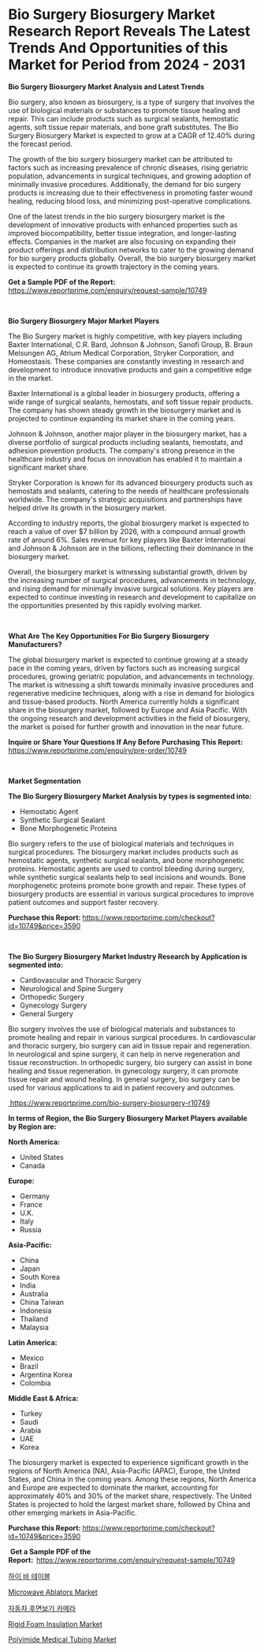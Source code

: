 <p><h1>Bio Surgery Biosurgery Market Research Report Reveals The Latest Trends And Opportunities of this Market for Period from 2024 - 2031</h1></p><p><strong>Bio Surgery Biosurgery Market Analysis and Latest Trends</strong></p>
<p><p>Bio surgery, also known as biosurgery, is a type of surgery that involves the use of biological materials or substances to promote tissue healing and repair. This can include products such as surgical sealants, hemostatic agents, soft tissue repair materials, and bone graft substitutes. The Bio Surgery Biosurgery Market is expected to grow at a CAGR of 12.40% during the forecast period.</p><p>The growth of the bio surgery biosurgery market can be attributed to factors such as increasing prevalence of chronic diseases, rising geriatric population, advancements in surgical techniques, and growing adoption of minimally invasive procedures. Additionally, the demand for bio surgery products is increasing due to their effectiveness in promoting faster wound healing, reducing blood loss, and minimizing post-operative complications.</p><p>One of the latest trends in the bio surgery biosurgery market is the development of innovative products with enhanced properties such as improved biocompatibility, better tissue integration, and longer-lasting effects. Companies in the market are also focusing on expanding their product offerings and distribution networks to cater to the growing demand for bio surgery products globally. Overall, the bio surgery biosurgery market is expected to continue its growth trajectory in the coming years.</p></p>
<p><strong>Get a Sample PDF of the Report:&nbsp;</strong> <a href="https://www.reportprime.com/enquiry/request-sample/10749">https://www.reportprime.com/enquiry/request-sample/10749</a></p>
<p>&nbsp;</p>
<p><strong>Bio Surgery Biosurgery Major Market Players</strong></p>
<p><p>The Bio Surgery market is highly competitive, with key players including Baxter International, C.R. Bard, Johnson & Johnson, Sanofi Group, B. Braun Melsungen AG, Atrium Medical Corporation, Stryker Corporation, and Homeostasis. These companies are constantly investing in research and development to introduce innovative products and gain a competitive edge in the market.</p><p>Baxter International is a global leader in biosurgery products, offering a wide range of surgical sealants, hemostats, and soft tissue repair products. The company has shown steady growth in the biosurgery market and is projected to continue expanding its market share in the coming years.</p><p>Johnson & Johnson, another major player in the biosurgery market, has a diverse portfolio of surgical products including sealants, hemostats, and adhesion prevention products. The company's strong presence in the healthcare industry and focus on innovation has enabled it to maintain a significant market share.</p><p>Stryker Corporation is known for its advanced biosurgery products such as hemostats and sealants, catering to the needs of healthcare professionals worldwide. The company's strategic acquisitions and partnerships have helped drive its growth in the biosurgery market.</p><p>According to industry reports, the global biosurgery market is expected to reach a value of over $7 billion by 2026, with a compound annual growth rate of around 6%. Sales revenue for key players like Baxter International and Johnson & Johnson are in the billions, reflecting their dominance in the biosurgery market.</p><p>Overall, the biosurgery market is witnessing substantial growth, driven by the increasing number of surgical procedures, advancements in technology, and rising demand for minimally invasive surgical solutions. Key players are expected to continue investing in research and development to capitalize on the opportunities presented by this rapidly evolving market.</p></p>
<p>&nbsp;</p>
<p><strong>What Are The Key Opportunities For Bio Surgery Biosurgery Manufacturers?</strong></p>
<p><p>The global biosurgery market is expected to continue growing at a steady pace in the coming years, driven by factors such as increasing surgical procedures, growing geriatric population, and advancements in technology. The market is witnessing a shift towards minimally invasive procedures and regenerative medicine techniques, along with a rise in demand for biologics and tissue-based products. North America currently holds a significant share in the biosurgery market, followed by Europe and Asia Pacific. With the ongoing research and development activities in the field of biosurgery, the market is poised for further growth and innovation in the near future.</p></p>
<p><strong>Inquire or Share Your Questions If Any Before Purchasing This Report:</strong> <a href="https://www.reportprime.com/enquiry/pre-order/10749">https://www.reportprime.com/enquiry/pre-order/10749</a></p>
<p>&nbsp;</p>
<p><strong>Market Segmentation</strong></p>
<p><strong>The Bio Surgery Biosurgery Market Analysis by types is segmented into:</strong></p>
<p><ul><li>Hemostatic Agent</li><li>Synthetic Surgical Sealant</li><li>Bone Morphogenetic Proteins</li></ul></p>
<p><p>Bio surgery refers to the use of biological materials and techniques in surgical procedures. The biosurgery market includes products such as hemostatic agents, synthetic surgical sealants, and bone morphogenetic proteins. Hemostatic agents are used to control bleeding during surgery, while synthetic surgical sealants help to seal incisions and wounds. Bone morphogenetic proteins promote bone growth and repair. These types of biosurgery products are essential in various surgical procedures to improve patient outcomes and support faster recovery.</p></p>
<p><strong>Purchase this Report:&nbsp;</strong><a href="https://www.reportprime.com/checkout?id=10749&price=3590">https://www.reportprime.com/checkout?id=10749&price=3590</a></p>
<p>&nbsp;</p>
<p><strong>The Bio Surgery Biosurgery Market Industry Research by Application is segmented into:</strong></p>
<p><ul><li>Cardiovascular and Thoracic Surgery</li><li>Neurological and Spine Surgery</li><li>Orthopedic Surgery</li><li>Gynecology Surgery</li><li>General Surgery</li></ul></p>
<p><p>Bio surgery involves the use of biological materials and substances to promote healing and repair in various surgical procedures. In cardiovascular and thoracic surgery, bio surgery can aid in tissue repair and regeneration. In neurological and spine surgery, it can help in nerve regeneration and tissue reconstruction. In orthopedic surgery, bio surgery can assist in bone healing and tissue regeneration. In gynecology surgery, it can promote tissue repair and wound healing. In general surgery, bio surgery can be used for various applications to aid in patient recovery and outcomes.</p></p>
<p><a href="https://www.reportprime.com/bio-surgery-biosurgery-r10749">&nbsp;https://www.reportprime.com/bio-surgery-biosurgery-r10749</a></p>
<p><strong>In terms of Region, the Bio Surgery Biosurgery Market Players available by Region are:</strong></p>
<p>
    <p> <strong> North America: </strong>
        <ul>
            <li>United States</li>
            <li>Canada</li>
        </ul>
        </p> 
    <p> <strong> Europe: </strong>
        <ul>
            <li>Germany</li>
            <li>France</li>
            <li>U.K.</li>
            <li>Italy</li>
            <li>Russia</li>
        </ul>
        </p> 
    <p> <strong> Asia-Pacific: </strong>
        <ul>
            <li>China</li>
            <li>Japan</li>
            <li>South Korea</li>
            <li>India</li>
            <li>Australia</li>
            <li>China Taiwan</li>
            <li>Indonesia</li>
            <li>Thailand</li>
            <li>Malaysia</li>
        </ul>
        </p> 
    <p> <strong> Latin America: </strong>
        <ul>
            <li>Mexico</li>
            <li>Brazil</li>
            <li>Argentina Korea</li>
            <li>Colombia</li>
        </ul>
        </p> 
    <p> <strong> Middle East & Africa: </strong>
        <ul>
            <li>Turkey</li>
            <li>Saudi</li>
            <li>Arabia</li>
            <li>UAE</li>
            <li>Korea</li>
        </ul>
    </p>
    </p>
<p><p>The biosurgery market is expected to experience significant growth in the regions of North America (NA), Asia-Pacific (APAC), Europe, the United States, and China in the coming years. Among these regions, North America and Europe are expected to dominate the market, accounting for approximately 40% and 30% of the market share, respectively. The United States is projected to hold the largest market share, followed by China and other emerging markets in Asia-Pacific.</p></p>
<p><strong>Purchase this Report: </strong><a href="https://www.reportprime.com/checkout?id=10749&price=3590">https://www.reportprime.com/checkout?id=10749&price=3590</a></p>
<p>&nbsp;<strong>Get a Sample PDF of the Report:&nbsp;&nbsp;</strong><a href="https://www.reportprime.com/enquiry/request-sample/10749">https://www.reportprime.com/enquiry/request-sample/10749</a></p>
<p><strong></strong></p>
<p><p><a href="https://medium.com/@raisin7568/%EA%B3%A0%EB%B0%94%ED%85%8C%EC%9D%B4%EB%B8%94-%EC%8B%9C%EC%9E%A5-%EC%A0%90%EC%9C%A0%EC%9C%A8-%EC%A7%84%ED%99%94%EC%99%80-%EC%8B%9C%EC%9E%A5-%EC%84%B1%EC%9E%A5-%EB%8F%99%ED%96%A5-2024-2031%EB%85%84-9f7e56327a49">하이 바 테이블</a></p><p><a href="https://github.com/changoleonlaverguenzanoexiste/Market-Research-Report-List-3/blob/main/microwave-ablators-market.md">Microwave Ablators Market</a></p><p><a href="https://github.com/solomonbode85/Market-Research-Report-List-1/blob/main/173504774574.md">자동차 후면보기 카메라</a></p><p><a href="https://www.linkedin.com/pulse/rigid-foam-insulation-market-share-amp-new-trends-analysis-nx7mf">Rigid Foam Insulation Market</a></p><p><a href="https://github.com/dimitrishawkinswaynenp91rgz/Market-Research-Report-List-2/blob/main/polyimide-medical-tubing-market.md">Polyimide Medical Tubing Market</a></p></p>